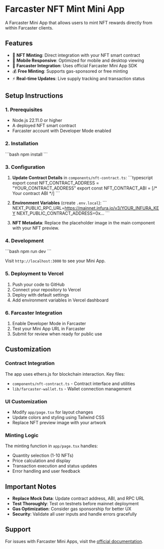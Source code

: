 # Farcaster NFT Mint Mini App

A Farcaster Mini App that allows users to mint NFT rewards directly from within Farcaster clients.

## Features

- 🎨 **NFT Minting**: Direct integration with your NFT smart contract
- 📱 **Mobile Responsive**: Optimized for mobile and desktop viewing
- 🔗 **Farcaster Integration**: Uses official Farcaster Mini App SDK
- 💰 **Free Minting**: Supports gas-sponsored or free minting
- ⚡ **Real-time Updates**: Live supply tracking and transaction status

## Setup Instructions

### 1. Prerequisites

- Node.js 22.11.0 or higher
- A deployed NFT smart contract
- Farcaster account with Developer Mode enabled

### 2. Installation

\`\`\`bash
npm install
\`\`\`

### 3. Configuration

1. **Update Contract Details** in `components/nft-contract.ts`:
   \`\`\`typescript
   export const NFT_CONTRACT_ADDRESS = "YOUR_CONTRACT_ADDRESS"
   export const NFT_CONTRACT_ABI = [/* Your contract ABI */]
   \`\`\`

2. **Environment Variables** (create `.env.local`):
   \`\`\`
   NEXT_PUBLIC_RPC_URL=https://mainnet.infura.io/v3/YOUR_INFURA_KEY
   NEXT_PUBLIC_CONTRACT_ADDRESS=0x...
   \`\`\`

3. **NFT Metadata**: Replace the placeholder image in the main component with your NFT preview.

### 4. Development

\`\`\`bash
npm run dev
\`\`\`

Visit `http://localhost:3000` to see your Mini App.

### 5. Deployment to Vercel

1. Push your code to GitHub
2. Connect your repository to Vercel
3. Deploy with default settings
4. Add environment variables in Vercel dashboard

### 6. Farcaster Integration

1. Enable Developer Mode in Farcaster
2. Test your Mini App URL in Farcaster
3. Submit for review when ready for public use

## Customization

### Contract Integration

The app uses ethers.js for blockchain interaction. Key files:
- `components/nft-contract.ts` - Contract interface and utilities
- `lib/farcaster-wallet.ts` - Wallet connection management

### UI Customization

- Modify `app/page.tsx` for layout changes
- Update colors and styling using Tailwind CSS
- Replace NFT preview image with your artwork

### Minting Logic

The minting function in `app/page.tsx` handles:
- Quantity selection (1-10 NFTs)
- Price calculation and display
- Transaction execution and status updates
- Error handling and user feedback

## Important Notes

- **Replace Mock Data**: Update contract address, ABI, and RPC URL
- **Test Thoroughly**: Test on testnets before mainnet deployment
- **Gas Optimization**: Consider gas sponsorship for better UX
- **Security**: Validate all user inputs and handle errors gracefully

## Support

For issues with Farcaster Mini Apps, visit the [official documentation](https://miniapps.farcaster.xyz/docs).

